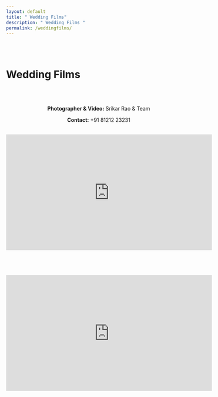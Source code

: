 ```yaml
---
layout: default
title: " Wedding Films"
description: " Wedding Films "
permalink: /weddingfilms/
---
```

<br>
<br>
<h1>Wedding Films</h1>
<br>
<br>
<div class="col-md-6" data-aos="fade-up" style="text-align:left; float:none;margin:auto;">
<p style="text-align:center"><b>Photographer & Video:</b> Srikar Rao & Team</p>
<p style="text-align:center"><b>Contact:</b> +91 81212 23231</p></div>
<br>
<div class="row">
<iframe width="560" height="315" src="https://www.youtube.com/embed/wFZrwa6TYUg" title="YouTube video player" frameborder="0" allow="accelerometer; autoplay; clipboard-write; encrypted-media; gyroscope; picture-in-picture" allowfullscreen></iframe>
</div>
<br>
<br>
<br>
<br>
<div class="row">
<iframe width="560" height="315" src="https://www.youtube.com/embed/rckI9SBJYtw" title="YouTube video player" frameborder="0" allow="accelerometer; autoplay; clipboard-write; encrypted-media; gyroscope; picture-in-picture" allowfullscreen></iframe>
</div>
<br>
<br>

